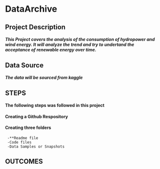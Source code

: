# DataArchive
## Project Description
##### This Project covers the analysis of the consumption of hydropower  and wind energy. It will analyze the trend and try to undertand the acceptance of renewable energy over time.

## Data Source
##### The data will be sourced from kaggle


## STEPS
#### The following steps was followed in this project
#### Creating a Github Respository
#### Creating three folders 
     -**Readme file
     -Code files
     -Data Samples or Snapshots





## OUTCOMES
